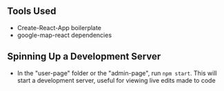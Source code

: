 ## Tools Used
- Create-React-App boilerplate
- google-map-react dependencies

## Spinning Up a Development Server
- In the "user-page" folder or the "admin-page", run `npm start`.  This will start a development server, useful for viewing live edits made to code
